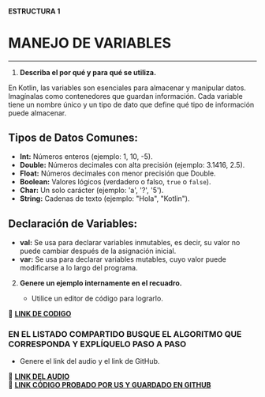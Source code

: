 #### ESTRUCTURA 1  
# MANEJO DE VARIABLES  

---

1. **Describa el por qué y para qué se utiliza.**

En Kotlin, las variables son esenciales para almacenar y manipular datos. Imagínalas como contenedores que guardan información. Cada variable tiene un nombre único y un tipo de dato que define qué tipo de información puede almacenar.

## Tipos de Datos Comunes:

* **Int:** Números enteros (ejemplo: 1, 10, -5).
* **Double:** Números decimales con alta precisión (ejemplo: 3.1416, 2.5).
* **Float:** Números decimales con menor precisión que Double.
* **Boolean:** Valores lógicos (verdadero o falso, `true` o `false`).
* **Char:** Un solo carácter (ejemplo: 'a', '?', '5').
* **String:** Cadenas de texto (ejemplo: "Hola", "Kotlin").

## Declaración de Variables:

* **val:** Se usa para declarar variables inmutables, es decir, su valor no puede cambiar después de la asignación inicial.
* **var:** Se usa para declarar variables mutables, cuyo valor puede modificarse a lo largo del programa.
   
2. **Genere un ejemplo internamente en el recuadro.**  

   - Utilice un editor de código para lograrlo.  

🔗 **[LINK DE CODIGO]()** 

### EN EL LISTADO COMPARTIDO BUSQUE EL ALGORITMO QUE CORRESPONDA Y EXPLÍQUELO PASO A PASO  
- Genere el link del audio y el link de GitHub.  

🔗 **[LINK DEL AUDIO]()**  
🔗 **[LINK CÓDIGO PROBADO POR US Y GUARDADO EN GITHUB]()**

